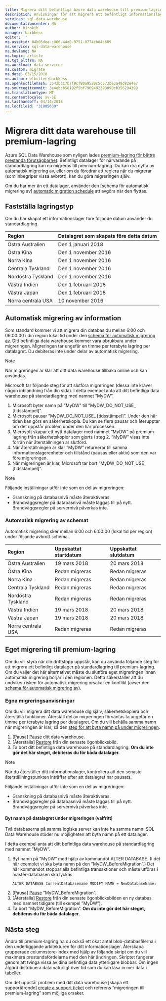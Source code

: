 ```yaml
---
title: Migrera ditt befintliga Azure data warehouse till premium-lagring | Microsoft Docs
description: Anvisningar för att migrera ett befintligt informationslager till premium-lagring
services: sql-data-warehouse
documentationcenter: NA
author: hirokib
manager: barbkess
editor: ''
ms.assetid: 04b05dea-c066-44a0-9751-0774eb84c689
ms.service: sql-data-warehouse
ms.devlang: NA
ms.topic: article
ms.tgt_pltfrm: NA
ms.workload: data-services
ms.custom: migrate
ms.date: 03/15/2018
ms.author: elbutter;barbkess
ms.openlocfilehash: 3b43bc17b7f9cf80a9520c5c573be3a48d82e4e7
ms.sourcegitcommit: 3a4ebcb58192f5bf7969482393090cb356294399
ms.translationtype: MT
ms.contentlocale: sv-SE
ms.lasthandoff: 04/14/2018
ms.locfileid: "31005639"
---
```

# <a name="migrate-your-data-warehouse-to-premium-storage"></a>Migrera ditt data warehouse till premium-lagring
Azure SQL Data Warehouse som nyligen lades [premium-lagring för bättre prestanda förutsägbarhet][premium storage for greater performance predictability]. Befintligt datalager för närvarande på standardlagring kan nu migreras till premium-lagring. Du kan dra nytta av automatisk migrering av, eller om du föredrar att reglera när du migrerar (som inbegriper vissa avbrott), kan du göra migreringen själv.

Om du har mer än ett datalager, använder den [schema för automatisk migrering av] [ automatic migration schedule] att avgöra när den flyttas.

## <a name="determine-storage-type"></a>Fastställa lagringstyp
Om du har skapat ett informationslager före följande datum använder du standardlagring.

| **Region** | **Datalagret som skapats före detta datum** |
|:--- |:--- |
| Östra Australien |Den 1 januari 2018 |
| Östra Kina |Den 1 november 2016 |
| Norra Kina |Den 1 november 2016 |
| Centrala Tyskland |Den 1 november 2016 |
| Nordöstra Tyskland |Den 1 november 2016 |
| Västra Indien |Den 1 februari 2018 |
| Västra Japan |Den 1 februari 2018 |
| Norra centrala USA |10 november 2016 |

## <a name="automatic-migration-details"></a>Automatisk migrering av information
Som standard kommer vi att migrera din databas du mellan 6:00 och 06:00:00 i din region lokal tid under den [schema för automatisk migrering av][automatic migration schedule]. Ditt befintliga data warehouse kommer vara obrukbara under migreringen. Migreringen tar ungefär en timme per terabyte lagring per datalagret. Du debiteras inte under delar av automatisk migrering.

> [!NOTE]
> När migreringen är klar att ditt data warehouse tillbaka online och kan användas.
>
>

Microsoft tar följande steg för att slutföra migreringen (dessa inte kräver någon inblandning från din sida). I detta exempel anta att ditt befintliga data warehouse på standardlagring med namnet ”MyDW”.

1. Microsoft byter namn på ”MyDW” till ”MyDW_DO_NOT_USE_ [tidsstämpel]”.
2. Microsoft pausar ”MyDW_DO_NOT_USE_ [tidsstämpel]”. Under den här tiden kan görs en säkerhetskopia. Du kan se flera pausar och återupptar om det uppstår problem under den här processen.
3. Microsoft skapar ett nytt datalager med namnet ”MyDW” på premium-lagring från säkerhetskopior som gjorts i steg 2. ”MyDW” visas inte förrän när återställningen är slutförd.
4. När återställningen är klar ”MyDW” returnerar till samma informationslagerenheter och tillstånd (pausas eller aktiv) som den var före migreringen.
5. När migreringen är klar, Microsoft tar bort ”MyDW_DO_NOT_USE_ [tidsstämpel]”.

> [!NOTE]
> Följande inställningar utför inte som en del av migreringen:
>
> * Granskning på databasnivå måste återaktiveras.
> * Brandväggsregler på databasnivå måste läggas till på nytt. Brandväggsregler på servernivå påverkas inte.
>
>

### <a name="automatic-migration-schedule"></a>Automatisk migrering av schemat
Automatisk migrering sker mellan 6:00 och 6:00:00 (lokal tid per region) under följande avbrott schema.

| **Region** | **Uppskattat startdatum** | **Uppskattat slutdatum** |
|:--- |:--- |:--- |
| Östra Australien |19 mars 2018 |20 mars 2018 |
| Östra Kina |Redan migreras |Redan migreras |
| Norra Kina |Redan migreras |Redan migreras |
| Centrala Tyskland |Redan migreras |Redan migreras |
| Nordöstra Tyskland |Redan migreras |Redan migreras |
| Västra Indien |19 mars 2018 |20 mars 2018 |
| Västra Japan |19 mars 2018 |20 mars 2018 |
| Norra centrala USA |Redan migreras |Redan migreras |

## <a name="self-migration-to-premium-storage"></a>Eget migrering till premium-lagring
Om du vill styra när din driftstopp uppstår, kan du använda följande steg för att migrera ett befintligt datalager på standardlagring till premium-lagring. Om du väljer det här alternativet måste du slutföra eget migreringen innan automatisk migrering börjar i den regionen. Detta säkerställer att du undviker risken för automatisk migrering orsakar en konflikt (avser den [schema för automatisk migrering av][automatic migration schedule]).

### <a name="self-migration-instructions"></a>Egna migreringsanvisningar
Om du vill migrera ditt data warehouse dig själv, säkerhetskopiera och återställa funktioner. Återställ del av migreringen förväntas ta ungefär en timme per terabyte lagring per datalagret. Om du vill behålla samma namn när migreringen är klar, så den [steg för att byta namn på under migreringen][steps to rename during migration].

1. [Pausa] [ Pause] ditt data warehouse. 
2. [Återställa] [ Restore] från din senaste ögonblicksbild.
3. Ta bort ditt befintliga data warehouse på standardlagring. **Om du inte gör det här steget, debiteras du för båda datalager.**

> [!NOTE]
>
> När du återställer ditt informationslager, kontrollera att den senaste återställningspunkten inträffar efter att datalagret har pausats.
>
> Följande inställningar utför inte som en del av migreringen:
>
> * Granskning på databasnivå måste återaktiveras.
> * Brandväggsregler på databasnivå måste läggas till på nytt. Brandväggsregler på servernivå påverkas inte.
>
>

#### <a name="rename-data-warehouse-during-migration-optional"></a>Byt namn på datalagret under migreringen (valfritt)
Två databaserna på samma logiska server kan inte ha samma namn. SQL Data Warehouse stöder nu möjligheten att byta namn på ett datalager.

I detta exempel anta att ditt befintliga data warehouse på standardlagring med namnet ”MyDW”.

1. Byt namn på ”MyDW” med hjälp av kommandot ALTER DATABASE. (I det här exemplet vi ska byta namn på den ”MyDW_BeforeMigration”.)  Det här kommandot stoppar alla befintliga transaktioner och måste utföras i master-databasen ska lyckas.
   ```
   ALTER DATABASE CurrentDatabasename MODIFY NAME = NewDatabaseName;
   ```
2. [Pausa] [ Pause] ”MyDW_BeforeMigration”. 
3. [Återställa] [ Restore] från din senaste ögonblicksbilden en ny databas med namnet tidigare (till exempel ”MyDW”).
4. Ta bort ”MyDW_BeforeMigration”. **Om du inte gör det här steget, debiteras du för båda datalager.**


## <a name="next-steps"></a>Nästa steg
Ändra till premium-lagring ha du också ett ökat antal blob-databasfilerna i den underliggande arkitekturen för ditt informationslager. Återskapa grupperade columnstore-index med hjälp av följande skript om du vill maximera prestandafördelarna med den här ändringen. Skriptet fungerar genom att tvinga vissa av dina befintliga data ytterligare blobbar. Om ingen åtgärd distribuera data naturligt över tid som du kan läsa in mer data i tabeller.

Om det uppstår problem med ditt data warehouse [skapa ett supportärende] [ create a support ticket] och referens ”migreringen till premium-lagring” som möjliga orsaker.

<!--Image references-->

<!--Article references-->
[automatic migration schedule]: #automatic-migration-schedule
[self-migration to Premium Storage]: #self-migration-to-premium-storage
[create a support ticket]: sql-data-warehouse-get-started-create-support-ticket.md
[Azure paired region]: best-practices-availability-paired-regions.md
[main documentation site]: services/sql-data-warehouse.md
[Pause]: sql-data-warehouse-manage-compute-portal.md
[Restore]: sql-data-warehouse-restore-database-portal.md
[steps to rename during migration]: #optional-steps-to-rename-during-migration
[scale compute power]: quickstart-scale-compute-portal.md
[mediumrc role]: resource-classes-for-workload-management.md

<!--MSDN references-->


<!--Other Web references-->
[Premium Storage for greater performance predictability]: https://azure.microsoft.com/en-us/blog/azure-sql-data-warehouse-introduces-premium-storage-for-greater-performance/
[Azure Portal]: https://portal.azure.com
